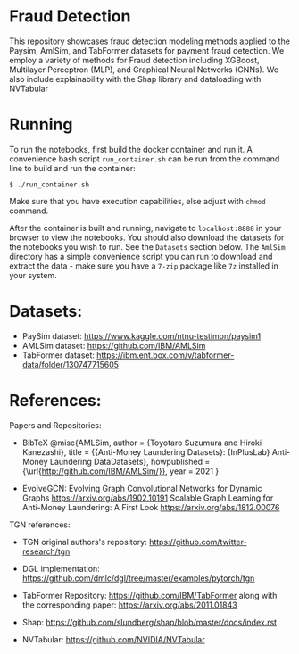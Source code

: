 # Fraud Detection

This repository showcases fraud detection modeling methods applied to the Paysim, AmlSim, and TabFormer datasets for payment fraud detection. We employ a variety of methods for Fraud detection including XGBoost, Multilayer Perceptron (MLP), and Graphical Neural Networks (GNNs). We also include explainability with the Shap library and dataloading with NVTabular

# Running

To run the notebooks, first build the docker container and run it. A convenience bash script `run_container.sh` can be run from the command line to build and run the container:

`$ ./run_container.sh`

Make sure that you have execution capabilities, else adjust with `chmod` command. 

After the container is built and running, navigate to `localhost:8888` in your browser to view the notebooks. You should also download the datasets for the notebooks you wish to run. See the `Datasets` section below. The `AmlSim` directory has a simple convenience script you can run to download and extract the data - make sure you have a `7-zip` package like `7z` installed in your system.


# Datasets:

- PaySim dataset: https://www.kaggle.com/ntnu-testimon/paysim1
- AMLSim dataset: https://github.com/IBM/AMLSim
- TabFormer dataset: https://ibm.ent.box.com/v/tabformer-data/folder/130747715605

# References:

Papers and Repositories:

- BibTeX @misc{AMLSim, author = {Toyotaro Suzumura and Hiroki Kanezashi}, title = {{Anti-Money Laundering Datasets}: {InPlusLab} Anti-Money Laundering DataDatasets}, howpublished = {\url{http://github.com/IBM/AMLSim/}}, year = 2021 }

- EvolveGCN: Evolving Graph Convolutional Networks for Dynamic Graphs https://arxiv.org/abs/1902.10191
Scalable Graph Learning for Anti-Money Laundering: A First Look https://arxiv.org/abs/1812.00076

TGN references:
- TGN original authors's repository: https://github.com/twitter-research/tgn
- DGL implementation: https://github.com/dmlc/dgl/tree/master/examples/pytorch/tgn

- TabFormer Repository: https://github.com/IBM/TabFormer along with the corresponding paper: https://arxiv.org/abs/2011.01843

- Shap: https://github.com/slundberg/shap/blob/master/docs/index.rst

- NVTabular: https://github.com/NVIDIA/NVTabular

